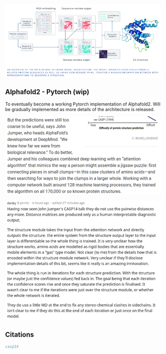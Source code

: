 <img src="./alphafold2.png" width="600px"></img>

## Alphafold2 - Pytorch (wip)

To eventually become a working Pytorch implementation of Alphafold2. Will be gradually implemented as more details of the architecture is released.

<img src="./science.png"></img>

<img src="./reddit.png"></img>

## Citations

```bibtex
casp14
```
